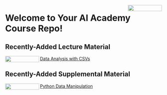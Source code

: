 <a href="https://nbviewer.org/github/flatiron-school/DS-Deloitte-02062023/tree/main/" 
   target="_parent">
   <img align="right" 
      src="https://raw.githubusercontent.com/jupyter/design/master/logos/Badges/nbviewer_badge.png" 
      width="109" height="20">
</a>

# Welcome to Your AI Academy Course Repo!

## Recently-Added Lecture Material

[Data Analysis with CSVs](https://github.com/nickmccarty/DS-Deloitte-02062023/blob/main/data_analysis.ipynb) <a href="https://nbviewer.org/github/flatiron-school/DS-Deloitte-07062022/blob/main/data_analysis.ipynb" target = "_parent">
               <img align="left" src="https://raw.githubusercontent.com/jupyter/design/master/logos/Badges/nbviewer_badge.png" width="109" height="20">
            </a>

## Recently-Added Supplemental Material

[Python Data Manipulation](https://github.com/nickmccarty/DS-Deloitte-02062023/blob/main/python_data_manipulation.ipynb) <a href="https://nbviewer.org/github/flatiron-school/DS-Deloitte-07062022/blob/main/python_data_manipulation.ipynb" target = "_parent">
               <img align="left" src="https://raw.githubusercontent.com/jupyter/design/master/logos/Badges/nbviewer_badge.png" width="109" height="20">
            </a>
